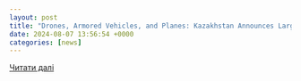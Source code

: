 ```yaml
---
layout: post
title: "Drones, Armored Vehicles, and Planes: Kazakhstan Announces Large-Scale Rearmament"
date: 2024-08-07 13:56:54 +0000
categories: [news]
---
```


[Читати далі](https://timesca.com/drones-armored-vehicles-and-planes-kazakhstan-announces-large-scale-rearmament/)

